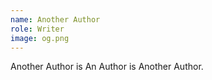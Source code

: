```yaml
---
name: Another Author
role: Writer
image: og.png
---
```

Another Author is An Author is Another Author.

